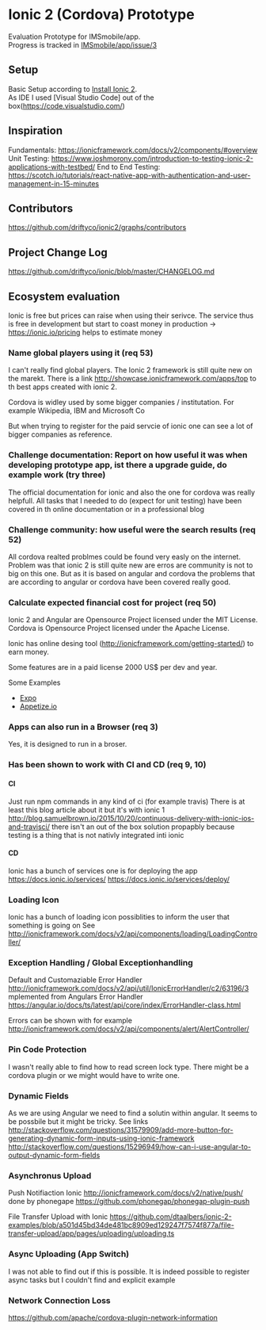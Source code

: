 # Ionic 2 (Cordova)  Prototype

Evaluation Prototype for IMSmobile/app.  
Progress is tracked in [IMSmobile/app/issue/3](https://github.com/IMSmobile/app/issues/3)

## Setup
Basic Setup according to [Install Ionic 2](https://ionicframework.com/docs/v2/intro/installation/).  
As IDE I used [Visual Studio Code] out of the box(https://code.visualstudio.com/)

## Inspiration
Fundamentals: https://ionicframework.com/docs/v2/components/#overview
Unit Testing: https://www.joshmorony.com/introduction-to-testing-ionic-2-applications-with-testbed/
End to End Testing:  https://scotch.io/tutorials/react-native-app-with-authentication-and-user-management-in-15-minutes  

## Contributors
https://github.com/driftyco/ionic2/graphs/contributors


## Project Change Log
https://github.com/driftyco/ionic/blob/master/CHANGELOG.md

## Ecosystem evaluation
Ionic is free but prices can raise when using their serivce. The service thus is free in development but start to coast money in production -> https://ionic.io/pricing helps to estimate money


### Name global players using it (req 53) 
I can't really find global players. The Ionic 2 framework is still quite new on the marekt. There is a link http://showcase.ionicframework.com/apps/top to th best apps created with ionic 2.

Cordova is widley used by some bigger companies / institutation. For example Wikipedia, IBM and Microsoft Co

But when trying to register for the paid servcie of ionic one can see a lot of bigger companies as reference.



### Challenge documentation: Report on how useful it was when developing prototype app, ist there a upgrade guide, do example work (try three)
The official documentation for ionic and also the one for cordova was really helpfull. All tasks that I needed to do (expect for unit testing) have been covered in th online documentation or in a professional blog 


### Challenge community: how useful were the search results (req 52)
All cordova realted problmes could be found very easly on the internet. Problem was that ionic 2 is still quite new are erros are community is not to big on this one. But as it is based on angular and cordova the problems that are according to angular or cordova have been covered really good.

### Calculate expected financial cost for project (req 50)
Ionic 2 and Angular are Opensource Project licensed under the MIT License.
Cordova is Opensource Project licensed under the Apache License.

Ionic has online desing tool (http://ionicframework.com/getting-started/) to earn money.

Some features are in a paid license 2000 US$ per dev and year. 

Some Examples
- [Expo](https://expo.io/)
- [Appetize.io](https://appetize.io/)

### Apps can also run in a Browser (req 3)
Yes, it is designed to run in a broser.

### Has been shown to work with CI and CD (req 9, 10)
#### CI
Just run npm commands in any kind of ci (for example travis)
There is at least this blog article about it but it's with ionic 1
http://blog.samuelbrown.io/2015/10/20/continuous-delivery-with-ionic-ios-and-travisci/ there isn't an out of the box solution propapbly because testing is a thing that is not nativly integrated inti ionic

#### CD
Ionic has a bunch of services one is for deploying the app https://docs.ionic.io/services/
https://docs.ionic.io/services/deploy/

### Loading Icon
Ionic has a bunch of loading icon possiblities to inform the user that something is going on
See http://ionicframework.com/docs/v2/api/components/loading/LoadingController/

### Exception Handling / Global Exceptionhandling
Default and Customaziable Error Handler http://ionicframework.com/docs/v2/api/util/IonicErrorHandler/c2/63196/3
mplemented from Angulars Error Handler https://angular.io/docs/ts/latest/api/core/index/ErrorHandler-class.html

Errors can be shown with for example http://ionicframework.com/docs/v2/api/components/alert/AlertController/

###  Pin Code Protection
I wasn't really able to find how to read screen lock type. There might be a cordova plugin or we might would have to write one.

###  Dynamic Fields
As we are using Angular we need to find a solutin within angular. It seems to be possbile but it might be tricky.
See links
http://stackoverflow.com/questions/31579909/add-more-button-for-generating-dynamic-form-inputs-using-ionic-framework
http://stackoverflow.com/questions/15296949/how-can-i-use-angular-to-output-dynamic-form-fields


### Asynchronus Upload
Push Notifiaction Ionic http://ionicframework.com/docs/v2/native/push/  done by phonegape https://github.com/phonegap/phonegap-plugin-push


File Transfer Upload with Ionic https://github.com/dtaalbers/ionic-2-examples/blob/a501d45bd34de481bc8909ed129247f7574f877a/file-transfer-upload/app/pages/uploading/uploading.ts


### Async Uploading (App Switch)
I was not able to find out if this is possible. It is indeed possible to register async tasks but I couldn't find and explicit example

### Network Connection Loss
https://github.com/apache/cordova-plugin-network-information

